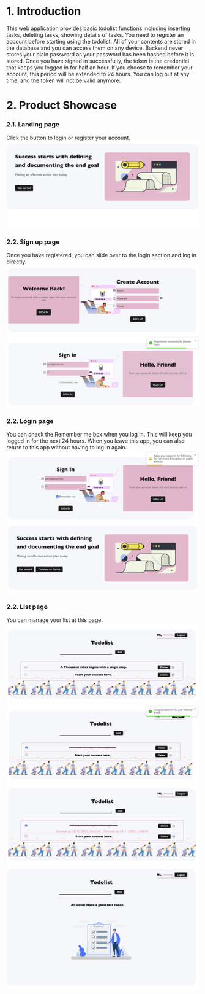 # 1. Introduction

This web application provides basic todolist functions including inserting tasks, deleting tasks, showing details of tasks. You need to register an account before starting using the todolist. All of your contents are stored in the database and you can access them on any device. Backend never stores your plain password as your password has been hashed before it is stored. Once you have signed in successfully, the token is the credential that keeps you logged in for half an hour. If you choose to remember your account, this period will be extended to 24 hours. You can log out at any time, and the token will not be valid anymore.

# 2. Product Showcase
### 2.1. Landing page
Click the button to login or register your account.
![Landing page](https://github.com/ypx0352/ypx0352.github.io/blob/main/todolist-pic/landing%20page.png?raw=true)

### 2.2. Sign up page
Once you have registered, you can slide over to the login section and log in directly.
![Sign up page](https://github.com/ypx0352/ypx0352.github.io/blob/main/todolist-pic/signup%20page.png?raw=true)
![Registered](https://github.com/ypx0352/ypx0352.github.io/blob/main/todolist-pic/register%20success.png?raw=true)

### 2.2. Login page
You can check the Remember me box when you log in. This will keep you logged in for the next 24 hours. When you leave this app, you can also return to this app without having to log in again.
![Login page](https://github.com/ypx0352/ypx0352.github.io/blob/main/todolist-pic/remember.png?raw=true)
![remember me page](https://github.com/ypx0352/ypx0352.github.io/blob/main/todolist-pic/rememberme.png?raw=true)

### 2.2. List page
You can manage your list at this page.
![List page](https://github.com/ypx0352/ypx0352.github.io/blob/main/todolist-pic/list.png?raw=true)
![finish](https://github.com/ypx0352/ypx0352.github.io/blob/main/todolist-pic/finish.png?raw=true)
![detail](https://github.com/ypx0352/ypx0352.github.io/blob/main/todolist-pic/detail.png?raw=true)
![finish all](https://github.com/ypx0352/ypx0352.github.io/blob/main/todolist-pic/allfinish.png?raw=true)

